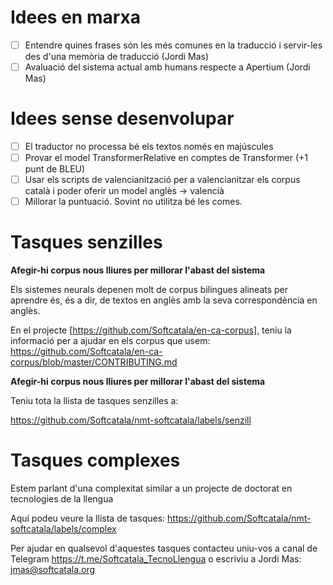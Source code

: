 
# Idees en marxa

- [ ] Entendre quines frases són les més comunes en la traducció i servir-les des d'una memòria de traducció (Jordi Mas)
- [ ] Avaluació del sistema actual amb humans respecte a Apertium (Jordi Mas)

# Idees sense desenvolupar

- [ ] El traductor no processa bé els textos només en majúscules
- [ ] Provar el model TransformerRelative en comptes de Transformer (+1 punt de BLEU)
- [ ] Usar els scripts de valencianització per a valencianitzar els corpus català i poder oferir un model anglès -> valencià
- [ ] Millorar la puntuació. Sovint no utilitza bé les comes.

# Tasques senzilles

**Afegir-hi corpus nous lliures per millorar l'abast del sistema**

Els sistemes neurals depenen molt de corpus bilingues alineats per aprendre és, és a dir, de textos en anglès amb la seva correspondència en anglès.

En el projecte [https://github.com/Softcatala/en-ca-corpus], teniu la informació per a ajudar en els corpus que usem: https://github.com/Softcatala/en-ca-corpus/blob/master/CONTRIBUTING.md

**Afegir-hi corpus nous lliures per millorar l'abast del sistema**

Teniu tota la llista de tasques senzilles a:

https://github.com/Softcatala/nmt-softcatala/labels/senzill


# Tasques complexes

Estem parlant d'una complexitat similar a un projecte de doctorat en tecnologies de la llengua

Aquí podeu veure la llista de tasques: https://github.com/Softcatala/nmt-softcatala/labels/complex


Per ajudar en qualsevol d'aquestes tasques contacteu uniu-vos a canal de Telegram https://t.me/Softcatala_TecnoLlengua o escriviu a  Jordi Mas: jmas@softcatala.org
